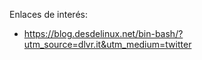 

Enlaces de interés:
* https://blog.desdelinux.net/bin-bash/?utm_source=dlvr.it&utm_medium=twitter
